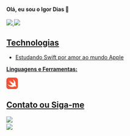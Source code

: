 #### Olá, eu sou o Igor Dias 👋

<div>
  <a href="https://github.com/gohdias">
  <img height="150em" src="https://github-readme-stats.vercel.app/api?username=gohdias&show_icons=true&theme=dark&include_all_commits=true&count_private=true"/>
  <img height="150em" src="https://github-readme-stats.vercel.app/api/top-langs/?username=gohdias&layout=compact&langs_count=7&theme=dark"/>
</div>

  
 ## Technologias
- Estudando Swift por amor ao mundo Apple

**Linguagens e Ferramentas:** 
<div style="display: inline_block">
<img align="center" alt="idias-Swift" height="30" width="30" src="https://raw.githubusercontent.com/github/explore/80688e429a7d4ef2fca1e82350fe8e3517d3494d/topics/swift/swift.png">
</div>


##  Contato ou Siga-me
<div>
  <a href="https://linktr.ee/gohdias">
  <img src="https://img.icons8.com/color/48/000000/linktree.png"/>
</div>
<div>
  <a href="igorfdias02@gmail.com">
  <img src="https://img.icons8.com/nolan/48/upload-2.png"/>
</div>


